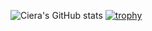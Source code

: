 

![Ciera's GitHub stats](https://github-readme-stats.vercel.app/api?username=cieragrace&show_icons=true&theme=transparent)
[![trophy](https://github-profile-trophy.vercel.app/?username=cieragrace&theme=onedark)](https://github.com/cieragrace/github-profile-trophy)

<!--
**cieragrace/cieragrace** is a ✨ _special_ ✨ repository because its `README.md` (this file) appears on your GitHub profile.



Here are some ideas to get you started:

- 🔭 I’m currently working on ...
- 🌱 I’m currently learning ...
- 👯 I’m looking to collaborate on ...
- 🤔 I’m looking for help with ...
- 💬 Ask me about ...
- 📫 How to reach me: ...
- 😄 Pronouns: ...
- ⚡ Fun fact: ...
-->
